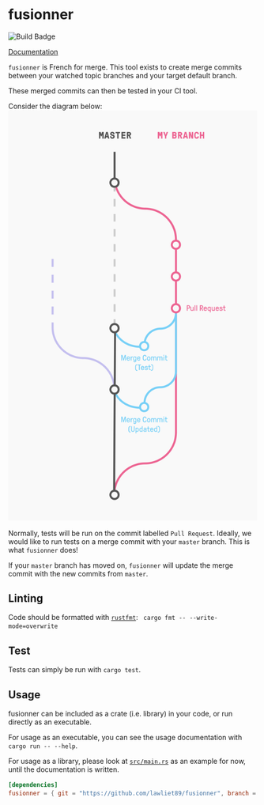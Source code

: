 # fusionner

![Build Badge](https://travis-ci.org/lawliet89/fusionner.svg?branch=master)

[Documentation](https://lawliet89.github.io/fusionner/)

`fusionner` is French for merge. This tool exists to create merge commits between your watched topic branches
and your target default branch.

These merged commits can then be tested in your CI tool.

Consider the diagram below:
![Branch Diagram](images/branch_diagram.svg)

Normally, tests will be run on the commit labelled `Pull Request`. Ideally, we would like to run tests
on a merge commit with your `master` branch. This is what `fusionner` does!

If your `master` branch has moved on, `fusionner` will update the merge commit with the new commits from `master`.

## Linting
Code should be formatted with [`rustfmt`](https://github.com/rust-lang-nursery/rustfmt):
` cargo fmt -- --write-mode=overwrite`

## Test
Tests can simply be run with `cargo test`.

## Usage
fusionner can be included as a crate (i.e. library) in your code, or run directly as an executable.

For usage as an executable, you can see the usage documentation with `cargo run -- --help`.

For usage as a library, please look at [`src/main.rs`](src/main.rs) as an example for now, until the documentation
is written.

```toml
[dependencies]
fusionner = { git = "https://github.com/lawliet89/fusionner", branch = "master" }
```
